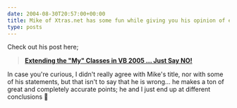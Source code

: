 ```yaml
---
date: 2004-08-30T20:57:00+00:00
title: Mike of Xtras.net has some fun while giving you his opinion of extending the My feature in Visual Basic 2005
type: posts
---
```

Check out his post here;

> **[Extending the "My" Classes in VB 2005 ... Just Say NO!](https://blogs.xtras.net/mikes/PermaLink,guid,94b18931-c572-415e-b154-36d1a5dd80b0.aspx)**

In case you're curious, I didn't really agree with Mike's title, nor with some of his statements, but that isn't to say that he is wrong... he makes a ton of great and completely accurate points; he and I just end up at different conclusions 🙂
